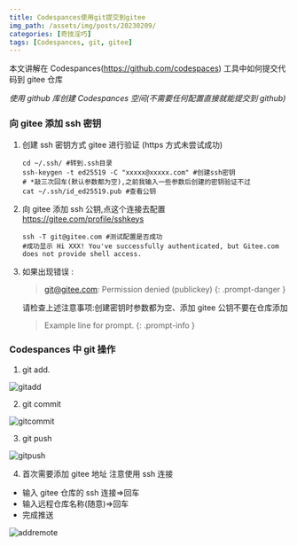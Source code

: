 ```yaml
---
title: Codespances使用git提交到gitee
img_path: /assets/img/posts/20230209/
categories: [奇技淫巧]
tags: [Codespances, git, gitee]
---
```


本文讲解在 Codespances(<https://github.com/codespaces>) 工具中如何提交代码到 gitee 仓库

_使用 github 库创建 Codespances 空间(不需要任何配置直接就能提交到 github)_

### 向 gitee 添加 ssh 密钥

1. 创建 ssh 密钥方式 gitee 进行验证 (https 方式未尝试成功)
    ```shell
    cd ~/.ssh/ #转到.ssh目录
    ssh-keygen -t ed25519 -C "xxxxx@xxxxx.com" #创建ssh密钥
    # *敲三次回车(默认参数都为空),之前我输入一些参数后创建的密钥验证不过
    cat ~/.ssh/id_ed25519.pub #查看公钥
    ```
2. 向 gitee 添加 ssh 公钥,点这个连接去配置 <https://gitee.com/profile/sshkeys>
    ```shell
    ssh -T git@gitee.com #测试配置是否成功
    #成功显示 Hi XXX! You've successfully authenticated, but Gitee.com does not provide shell access.
    ```
3. 如果出现错误 :
    > git@gitee.com: Permission denied (publickey)
    {: .prompt-danger }

    请检查上述注意事项:创建密钥时参数都为空、添加 gitee 公钥不要在仓库添加
    > Example line for prompt.
{: .prompt-info }

### Codespances 中 git 操作
1.  git add.

![gitadd](gitadd.png)

2. git commit

![gitcommit](gitcommit.png)

3. git push

![gitpush](gitpush.png)

4. 首次需要添加 gitee 地址 注意使用 ssh 连接

- 输入 gitee 仓库的 ssh 连接=>回车
- 输入远程仓库名称(随意)=>回车
- 完成推送

![addremote](addremote.png)
